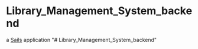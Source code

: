 # Library_Management_System_backend

a [Sails](http://sailsjs.org) application
"# Library_Management_System_backend" 
